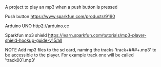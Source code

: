 A project to play an mp3 when a push button is pressed

Push button
https://www.sparkfun.com/products/9190

Arduino UNO
http2://arduino.cc

Sparkfun mp3 shield
https://learn.sparkfun.com/tutorials/mp3-player-shield-hookup-guide-v15/all

NOTE
Add mp3 files to the sd card, naming the tracks 'track+###+.mp3' to be accessible to the player.
For example track one will be called 'track001.mp3'

